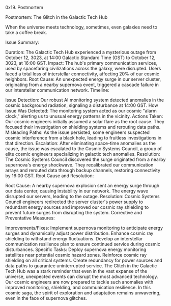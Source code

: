 0x19. Postmortem

Postmortem: The Glitch in the Galactic Tech Hub

When the universe meets technology, sometimes, even galaxies need to take a coffee break.

Issue Summary:

Duration: The Galactic Tech Hub experienced a mysterious outage from October 12, 3023, at 14:00 Galactic Standard Time (GST) to October 12, 3023, at 16:00 GST.
Impact: The hub's primary communication services, used by spacefaring civilizations across the galaxy, were disrupted. Users faced a total loss of interstellar connectivity, affecting 20% of our cosmic neighbors.
Root Cause: An unexpected energy surge in our server cluster, originating from a nearby supernova event, triggered a cascade failure in our interstellar communication network.
Timeline:

Issue Detection: Our robust AI monitoring system detected anomalies in the cosmic background radiation, signaling a disturbance at 14:00 GST.
How Issue Was Detected: The monitoring system acted as our cosmic "alarm clock," alerting us to unusual energy patterns in the vicinity.
Actions Taken: Our cosmic engineers initially assumed a solar flare as the root cause. They focused their investigation on shielding systems and rerouting data paths.
Misleading Paths: As the issue persisted, some engineers suspected cosmic interference from a black hole, leading to fruitless investigations in that direction.
Escalation: After eliminating space-time anomalies as the cause, the issue was escalated to the Cosmic Systems Council, a group of elite cosmic engineers specializing in galactic tech anomalies.
Resolution: The Cosmic Systems Council discovered the surge originated from a nearby supernova's energy shockwave. They recalibrated our communication arrays and rerouted data through backup channels, restoring connectivity by 16:00 GST.
Root Cause and Resolution:

Root Cause: A nearby supernova explosion sent an energy surge through our data center, causing instability in our network. The energy wave disrupted our servers, leading to the outage.
Resolution: Cosmic Systems Council engineers redirected the server cluster's power supply to redundant energy sources and improved our cosmic ray shielding to prevent future surges from disrupting the system.
Corrective and Preventative Measures:

Improvements/Fixes:
Implement supernova monitoring to anticipate energy surges and dynamically adjust power distribution.
Enhance cosmic ray shielding to withstand energy fluctuations.
Develop an interstellar communication resilience plan to ensure continued service during cosmic disturbances.
Specific Tasks:
Deploy supernova energy monitoring satellites near potential cosmic hazard zones.
Reinforce cosmic ray shielding on all critical systems.
Create redundancy for power sources and data paths to guarantee uninterrupted service.
The Glitch in the Galactic Tech Hub was a stark reminder that even in the vast expanse of the universe, unexpected events can disrupt the most advanced technology. Our cosmic engineers are now prepared to tackle such anomalies with improved monitoring, shielding, and communication resilience. In this cosmic saga, the spirit of exploration and adaptation remains unwavering, even in the face of supernova glitches.
